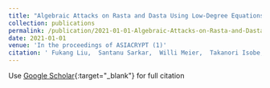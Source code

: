 ```yaml
---
title: "Algebraic Attacks on Rasta and Dasta Using Low-Degree Equations"
collection: publications
permalink: /publication/2021-01-01-Algebraic-Attacks-on-Rasta-and-Dasta-Using-Low-Degree-Equations
date: 2021-01-01
venue: 'In the proceedings of ASIACRYPT (1)'
citation: ' Fukang Liu,  Santanu Sarkar,  Willi Meier,  Takanori Isobe, &quot;Algebraic Attacks on Rasta and Dasta Using Low-Degree Equations.&quot; In the proceedings of ASIACRYPT (1), 2021.'
---
```

Use [Google Scholar](https://scholar.google.com/scholar?q=Algebraic+Attacks+on+Rasta+and+Dasta+Using+Low+Degree+Equations){:target="_blank"} for full citation